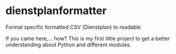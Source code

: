 # dienstplanformatter
Format specific formatted CSV (Dienstplan) to readable

If you came here,... how? 
This is my first little project to get a better understanding about Python and different modules.

